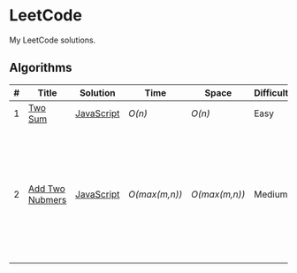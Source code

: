 # LeetCode
My LeetCode solutions.
## Algorithms
|  #  | Title           |  Solution       |  Time            | Space           | Difficulty    | Tag          | Note|
|-----|---------------- | --------------- | ---------------- | --------------- | ------------- |--------------|-----|
1 | [Two Sum](https://leetcode.com/problems/two-sum/description/) | [JavaScript](./javascript/algorithms/1-two-sum.js) | _O(n)_ | _O(n)_ | Easy |||
2 | [Add Two Nubmers](https://leetcode.com/problems/add-two-numbers/description/) | [JavaScript](./javascript/algorithms/2-add-two-numbers.js) | _O(max(m,n))_ | _O(max(m,n))_ | Medium || Question asked to return linked list, but on LeetCode you needed to return array for JS |
